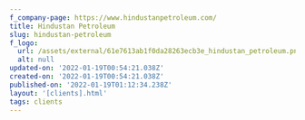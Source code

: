 ```yaml
---
f_company-page: https://www.hindustanpetroleum.com/
title: Hindustan Petroleum
slug: hindustan-petroleum
f_logo:
  url: /assets/external/61e7613ab1f0da28263ecb3e_hindustan_petroleum.png
  alt: null
updated-on: '2022-01-19T00:54:21.038Z'
created-on: '2022-01-19T00:54:21.038Z'
published-on: '2022-01-19T01:12:34.238Z'
layout: '[clients].html'
tags: clients
---
```



